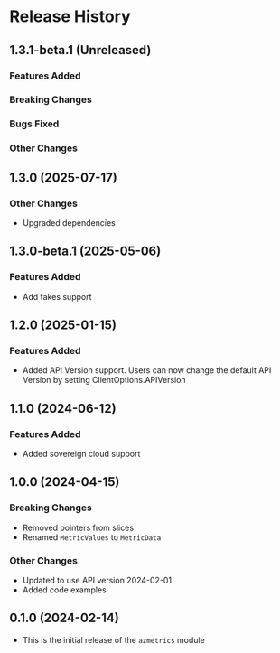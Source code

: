 # Release History

## 1.3.1-beta.1 (Unreleased)

### Features Added

### Breaking Changes

### Bugs Fixed

### Other Changes

## 1.3.0 (2025-07-17)

### Other Changes
* Upgraded dependencies

## 1.3.0-beta.1 (2025-05-06)

### Features Added
* Add fakes support

## 1.2.0 (2025-01-15)

### Features Added
* Added API Version support. Users can now change the default API Version by setting ClientOptions.APIVersion

## 1.1.0 (2024-06-12)

### Features Added
* Added sovereign cloud support

## 1.0.0 (2024-04-15)

### Breaking Changes
* Removed pointers from slices
* Renamed `MetricValues` to `MetricData`

### Other Changes
* Updated to use API version 2024-02-01
* Added code examples

## 0.1.0 (2024-02-14)

* This is the initial release of the `azmetrics` module
